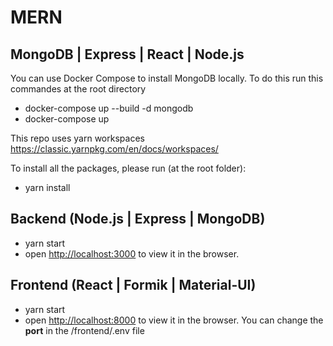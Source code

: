 # MERN

## MongoDB | Express | React | Node.js

You can use Docker Compose to install MongoDB locally.
To do this run this commandes at the root directory

- docker-compose up --build -d mongodb
- docker-compose up

This repo uses yarn workspaces
https://classic.yarnpkg.com/en/docs/workspaces/

To install all the packages, please run (at the root folder):

- yarn install

## Backend (Node.js | Express | MongoDB)

- yarn start
- open [http://localhost:3000](http://localhost:3000) to view it in the browser.

## Frontend (React | Formik | Material-UI)

- yarn start
- open [http://localhost:8000](http://localhost:8000) to view it in the browser. You can change the **port** in the /frontend/.env file
